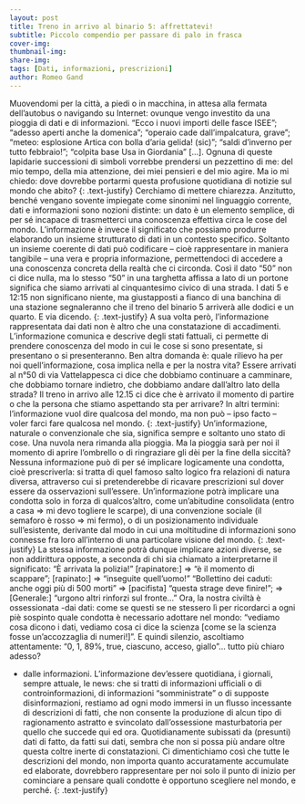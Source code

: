 ```yaml
---
layout: post
title: Treno in arrivo al binario 5: affrettatevi!
subtitle: Piccolo compendio per passare di palo in frasca
cover-img: 
thumbnail-img: 
share-img: 
tags: [Dati, informazioni, prescrizioni]
author: Romeo Gand
---
```

Muovendomi per la città, a piedi o in macchina, in attesa alla fermata dell’autobus o navigando su Internet: ovunque vengo investito da una pioggia di dati e di informazioni. “Ecco i nuovi importi delle fasce ISEE”; “adesso aperti anche la domenica”; “operaio cade dall’impalcatura, grave”; “meteo: esplosione Artica con bolla d’aria gelida! (sic)”; “saldi d’inverno per tutto febbraio!”; “colpita base Usa in Giordania” […]. Ognuna di queste lapidarie successioni di simboli vorrebbe prendersi un pezzettino di me: del mio tempo, della mia attenzione, dei miei pensieri e del mio agire. Ma io mi chiedo: dove dovrebbe portarmi questa profusione quotidiana di notizie sul mondo che abito?
{: .text-justify}
Cerchiamo di mettere chiarezza.
Anzitutto, benché vengano sovente impiegate come sinonimi nel linguaggio corrente, dati e informazioni sono nozioni distinte: un dato è un elemento semplice, di per sé incapace di trasmetterci una conoscenza effettiva circa le cose del mondo. L’informazione è invece il significato che possiamo produrre elaborando un insieme strutturato di dati in un contesto specifico. Soltanto un insieme coerente di dati può codificare – cioè rappresentare in maniera tangibile – una vera e propria informazione, permettendoci di accedere a una conoscenza concreta della realtà che ci circonda. Così il dato “50” non ci dice nulla, ma lo stesso “50” in una targhetta affissa a lato di un portone significa che siamo arrivati al cinquantesimo civico di una strada. I dati 5 e 12:15 non significano niente, ma giustapposti a fianco di una banchina di una stazione segnaleranno che il treno del binario 5 arriverà alle dodici e un quarto. E via dicendo.
{: .text-justify}
A sua volta però, l’informazione rappresentata dai dati non è altro che una constatazione di accadimenti. L’informazione comunica e descrive degli stati fattuali, ci permette di prendere conoscenza del modo in cui le cose si sono presentate, si presentano o si presenteranno. Ben altra domanda è: quale rilievo ha per noi quell’informazione, cosa implica nella e per la nostra vita? Essere arrivati al n°50 di via Vattelappesca ci dice che dobbiamo continuare a camminare, che dobbiamo tornare indietro, che dobbiamo andare dall’altro lato della strada? Il treno in arrivo alle 12.15 ci dice che è arrivato il momento di partire o che la persona che stiamo aspettando sta per arrivare? In altri termini: l’informazione vuol dire qualcosa del mondo, ma non può – ipso facto – voler farci fare qualcosa nel mondo.
{: .text-justify}
Un’informazione, naturale o convenzionale che sia, significa sempre e soltanto uno stato di cose. Una nuvola nera rimanda alla pioggia. Ma la pioggia sarà per noi il momento di aprire l’ombrello o di ringraziare gli dèi per la fine della siccità? Nessuna informazione può di per sé implicare logicamente una condotta, cioè prescriverla: si tratta di quel famoso salto logico fra relazioni di natura diversa, attraverso cui si pretenderebbe di ricavare prescrizioni sul dover essere da osservazioni sull’essere.
Un’informazione potrà implicare una condotta solo in forza di qualcos’altro, come un’abitudine consolidata (entro a casa ⇒ mi devo togliere le scarpe), di una convenzione sociale (il semaforo è rosso ⇒ mi fermo), o di un posizionamento individuale sull’esistente, derivante dal modo in cui una moltitudine di informazioni sono connesse fra loro all’interno di una particolare visione del mondo.
{: .text-justify}
La stessa informazione potrà dunque implicare azioni diverse, se non addirittura opposte, a seconda di chi sia chiamato a interpretarne il significato:
“È arrivata la polizia!” [rapinatore:] ⇒ “è il momento di scappare”; [rapinato:] ⇒ “inseguite quell’uomo!”
“Bollettino dei caduti: anche oggi più di 500 morti” ⇒ [pacifista] “questa strage deve finire!”; ⇒ [Generale:] “urgono altri rinforzi sul fronte…”
Ora, la nostra civiltà è ossessionata
-dai dati: come se questi se ne stessero lì per ricordarci a ogni piè sospinto quale condotta è necessario adottare nel mondo: “vediamo cosa dicono i dati, vediamo cosa ci dice la scienza [come se la scienza fosse un’accozzaglia di numeri!]”. E quindi silenzio, ascoltiamo attentamente: “0, 1, 89%, true, ciascuno, acceso, giallo”… tutto più chiaro adesso?
- dalle informazioni. L’informazione dev’essere quotidiana, i giornali, sempre attuale, le news: che si tratti di informazioni ufficiali o di controinformazioni, di informazioni “somministrate” o di supposte disinformazioni, restiamo ad ogni modo immersi in un flusso incessante di descrizioni di fatti, che non consente la produzione di alcun tipo di ragionamento astratto e svincolato dall’ossessione masturbatoria per quello che succede qui ed ora. Quotidianamente subissati da (presunti) dati di fatto, da fatti sui dati, sembra che non si possa più andare oltre questa coltre inerte di constatazioni. Ci dimentichiamo così che tutte le descrizioni del mondo, non importa quanto accuratamente accumulate ed elaborate, dovrebbero rappresentare per noi solo il punto di inizio per cominciare a pensare quali condotte è opportuno scegliere nel mondo, e perché.
{: .text-justify}
